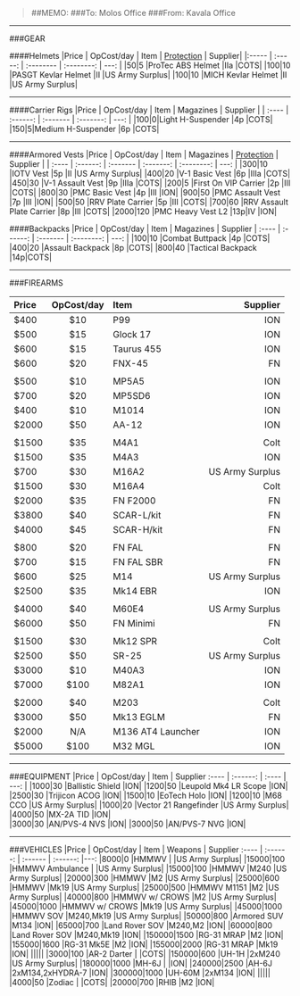 > ##MEMO:
> ###To: Molos Office
> ###From: Kavala Office

----------

###GEAR

####Helmets
|Price | OpCost/day | Item   | [Protection](http://www.safeguardarmor.com/support/body-armor-protection-levels/) | Supplier|
|:----- | :-----:  | :-------- | :--------: | ---: |
|$50	|$5   |ProTec ABS Helmet 	    |IIa 	|COTS|
|$100	|$10   |PASGT Kevlar Helmet	  |II	|US Army Surplus|
|$100	|$10   |MICH Kevlar Helmet	  |II	|US Army Surplus|

***

####Carrier Rigs
|Price | OpCost/day | Item     | Magazines | Supplier |
| :---- | :------: | :------- | :-------: | ---: |
|$100	|$0|Light H-Suspender  	|4p	|COTS|
|$150	|$5|Medium H-Suspender	  |6p	|COTS|

***

####Armored Vests
|Price | OpCost/day  | Item | Magazines | [Protection](http://www.safeguardarmor.com/support/body-armor-protection-levels/) | Supplier |
| :---- | :------: | :------- | :-------: | :--------: | ---: |
|$300	  |$10  |IOTV Vest		               	|5p	|II	  |US Army Surplus|
|$400	  |$20  |V-1 Basic Vest		          	|6p	|IIIa	|COTS|
|$450 	|$30  |V-1 Assault Vest	         	|9p	|IIIa	|COTS|
|$200   |$5   |First On VIP Carrier       |2p |III   |COTS|
|$800	  |$30  |PMC Basic Vest		        	|4p	|III	|ION|
|$900  |$50  |PMC Assault Vest	        	|7p	|III	|ION|
|$500	  |$50  |RRV Plate Carrier        	|5p	|III  |COTS|
|$700	  |$60  |RRV Assault Plate  Carrier	|8p	|III 	|COTS|
|$2000  |$120 |PMC Heavy Vest L2          |13p|IV   |ION|

####Backpacks
|Price | OpCost/day    | Item     | Magazines  | Supplier
| :---- | :------: | :------- | :--------: | ---: |
|$100	|$10  |Combat Buttpack     	|4p	|COTS|
|$400	|$20  |Assault Backpack	    |8p	|COTS|
|$800 |$40  |Tactical Backpack    |14p|COTS|

***

###FIREARMS

|Price | OpCost/day      | Item     | Supplier
| :---- | :------: | :------- | ---: |
|$400   |$10  |P99        |ION|
|$500   |$15  |Glock 17   |ION|
|$600   |$15  |Taurus 455 |ION|
|$600   |$20  |FNX-45     |FN|
||||
|$500	  |$10  |MP5A5			|ION|
|$700   |$20  |MP5SD6     |ION|
|$400	  |$10  |M1014			|ION|
|$2000  |$50  |AA-12      |ION|
||||
|$1500 	|$35  |M4A1			|Colt|
|$1500  |$35  |M4A3     |ION|
|$700	  |$30  |M16A2			|US Army Surplus|
|$1500	|$30  |M16A4			|Colt|
|$2000  |$35  |FN F2000       |FN|
|$3800  |$40  |SCAR-L/kit |FN|
|$4000  |$45  |SCAR-H/kit |FN|
||||
|$800	  |$20  |FN FAL			    |FN|
|$700	  |$15  |FN FAL SBR	  	|FN|
|$600 	|$25  |M14		      	|US Army Surplus|
|$2500  |$35  |Mk14 EBR       |ION|
||||
|$4000  |$40  |M60E4          |US Army Surplus|
|$6000	|$50  |FN Minimi	  	|FN|
||||
|$1500	|$30  |Mk12 SPR		|Colt|
|$2500  |$50  |SR-25      |US Army Surplus|
|$3000	|$10  |M40A3			|ION|
|$7000  |$100 |M82A1      |ION|
||||
|$2000  |$40 |M203               |Colt|
|$3000  |$50 |Mk13 EGLM          |FN|
|$2000	|N/A |M136 AT4 Launcher	|ION|
|$5000  |$100 |M32 MGL            |ION|

***

###EQUIPMENT
|Price | OpCost/day      | Item     | Supplier
:---- | :------: | :---- | ---: |
|$1000  |$30 |Ballistic Shield       |ION|
|$1200	|$50 |Leupold Mk4 LR Scope	  |ION|
|$2500	|$30 |Trijicon ACOG	      	|ION|
|$1500	|$10 |EoTech Holo		        |ION|
|$1200	|$10 |M68 CCO	            	|US Army Surplus|
|$1000  |$20 |Vector 21 Rangefinder  |US Army Surplus|
|$4000  |$50 |MX-2A TID              |ION|           
|$3000	|$30 |AN/PVS-4 NVS	        	|ION|
|$3000	|$50 |AN/PVS-7 NVG	         	|ION|

***

###VEHICLES
|Price | OpCost/day      | Item   | Weapons  | Supplier
:---- | :------: | :------ | :------: |---:
|$8000    |$0     |HMMWV             |             |US Army Surplus|
|$15000   |$100  |HMMWV Ambulance  |             |US Army Surplus|
|$15000   |$100  |HMMWV            |M240         |US Army Surplus|
|$20000   |$300  |HMMWV            |M2           |US Army Surplus|
|$25000   |$600  |HMMWV            |Mk19         |US Army Surplus|
|$25000   |$500  |HMMWV M1151      |M2           |US Army Surplus|
|$40000   |$800  |HMMWV w/ CROWS   |M2           |US Army Surplus|
|$45000   |$1000  |HMMWV w/ CROWS   |Mk19         |US Army Surplus|
|$45000   |$1000  |HMMWV SOV        |M240,Mk19    |US Army Surplus|
|$50000   |$800  |Armored SUV      |M134         |ION|
|$65000	  |$700  |Land Rover SOV   |M240,M2		  |ION|
|$60000	  |$800  |Land Rover SOV   |M240,Mk19		|ION|
|$150000  |$1500  |RG-31 MRAP       |M2           |ION|
|$155000  |$1600  |RG-31 Mk5E       |M2           |ION|
|$155000  |$2000  |RG-31 MRAP       |Mk19         |ION|
|||||
|$3000    |$100  |AR-2 Darter      |                     |COTS|
|$150000  |$600  |UH-1H          |2xM240               |US Army Surplus|
|$180000  |$1000  |MH-6J            |                    |ION|
|$240000  |$2500  |AH-6J            |2xM134,2xHYDRA-7    |ION|
|$300000  |$1000  |UH-60M            |2xM134             |ION|
|||||
|$4000    |$50  |Zodiac           |             |COTS|
|$20000   |$700  |RHIB             |M2           |ION|
